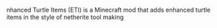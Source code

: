nhanced Turtle Items (ETI) is a Minecraft mod that adds enhanced turtle items in the style of netherite tool making

